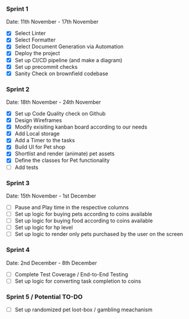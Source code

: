 ### Sprint 1

Date: 11th November - 17th November

- [x] Select Linter
- [x] Select Formatter
- [x] Select Document Generation via Automation
- [x] Deploy the project
- [x] Set up CI/CD pipeline (and make a diagram)
- [x] Set up precommit checks
- [x] Sanity Check on brownfield codebase

### Sprint 2

Date: 18th November - 24th November

- [x] Set up Code Quality check on Github
- [x] Design Wireframes
- [x] Modify exisiting kanban board according to our needs
- [x] Add Local storage
- [x] Add a Timer to the tasks
- [x] Build UI for Pet shop
- [x] Shortlist and render (animate) pet assets
- [x] Define the classes for Pet functionality
- [ ] Add tests

### Sprint 3

Date: 15th November - 1st December

- [ ] Pause and Play time in the respective columns
- [ ] Set up logic for buying pets according to coins available
- [ ] Set up logic for buying food according to coins available
- [ ] Set up logic for hp level
- [ ] Set up logic to render only pets purchased by the user on the screen

### Sprint 4

Date: 2nd December - 8th December

- [ ] Complete Test Coverage / End-to-End Testing
- [ ] Set up logic for converting task completion to coins

### Sprint 5 / Potential TO-DO

- [ ] Set up randomized pet loot-box / gambling meachanism
